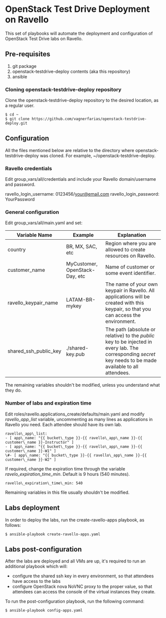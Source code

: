 # OpenStack Test Drive Deployment on Ravello

This set of playbooks will automate the deployment and configuration of OpenStack Test Drive labs on Ravello.

## Pre-requisites

1. git package
1. openstack-testdrive-deploy contents (aka this repository)
1. ansible

### Cloning openstack-testdrive-deploy repository

Clone the openstack-testdrive-deploy repository to the desired location, as a regular user.

```
$ cd ~
$ git clone https://github.com/vagnerfarias/openstack-testdrive-deploy.git
```

## Configuration

All the files mentioned below are relative to the directory where openstack-testdrive-deploy was cloned. For example, ~/openstack-testdrive-deploy.

### Ravello credentials

Edit group\_vars/all/credentials and include your Ravello domain/username and password.

ravello\_login\_username: 0123456/your@email.com
ravello\_login\_password: YourPassword

### General configuration

Edit group\_vars/all/main.yaml and set:

Variable Name | Example | Explanation
--------------|---------|------------
country | BR, MX, SAC, etc | Region where you are allowed to create resources on Ravello.
customer\_name | MyCustomer, OpenStack-Day, etc | Name of customer or some event identifier.
ravello\_keypair\_name | LATAM-BR-mykey | The name of your own keypair in Ravello. All applications will be created with this keypair, so that you can access the environment.
shared\_ssh\_public\_key | ./shared-key.pub | The path (absolute or relative) to the *public* key to be injected in every lab. The corresponding *secret* key needs to be made available to all attendees.

The remaining variables shouldn't be modified, unless you understand what they do.

### Number of labs and expiration time

Edit roles/ravello.applications\_create/defaults/main.yaml and modify *ravello\_app\_list* variable, uncommenting as many lines as applications in Ravello you need. Each attendee should have its own lab.

~~~
ravello\_app\_list:
- [ app\_name: "{{ bucket\_type }}-{{ ravello\_app\_name }}-{{ customer\_name }}-Instructor" ]
- [ app\_name: "{{ bucket\_type }}-{{ ravello\_app\_name }}-{{ customer\_name }}-W1" ]
\#- [ app\_name: "{{ bucket\_type }}-{{ ravello\_app\_name }}-{{ customer\_name }}-W2" ]
~~~

If required, change the expiration time through the variable *ravelo\_expiration\_time\_min*. Default is 9 hours (540 minutes).

~~~
ravello\_expiration\_time\_min: 540
~~~

Remaining variables in this file usually shouldn't be modified.

## Labs deployment

In order to deploy the labs, run the create-ravello-apps playbook, as follows:

~~~
$ ansible-playbook create-ravello-apps.yaml
~~~

## Labs post-configuration

After the labs are deployed and all VMs are up, it's required to run an additional playbook which will:

* configure the shared ssh key in every environment, so that attendees have access to the labs
* configure OpenStack nova NoVNC proxy to the proper value, so that attendees can access the console of the virtual instances they create.

To run the post-configuration playbook, run the following command:

~~~
$ ansible-playbook config-apps.yaml
~~~


